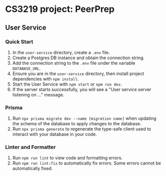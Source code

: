 # CS3219 project: PeerPrep

## User Service

### Quick Start

1. In the `user-service` directory, create a `.env` file.
2. Create a Postgres DB instance and obtain the connection string.
3. Add the connection string to the `.env` file under the variable `DATABASE_URL`.
4. Ensure you are in the `user-service` directory, then install project dependencies with `npm install`.
5. Start the User Service with `npm start` or `npm run dev`.
6. If the server starts successfully, you will see a "User service server listening on ..." message.

### Prisma

1. Run `npx prisma migrate dev --name [migration name]` when updating the schema of the database to apply changes to the database.
2. Run `npx prisma generate` to regenerate the type-safe client used to interact with your database in your code.

### Linter and Formatter

1. Run `npm run lint` to view code and formatting errors.
2. Run `npm run lint:fix` to automatically fix errors. Some errors cannot be automatically fixed.

